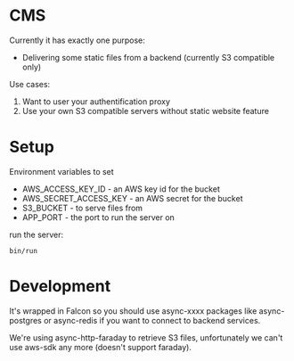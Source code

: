 # CMS

Currently it has exactly one purpose:
 * Delivering some static files from a backend (currently S3 compatible only)

Use cases:

1. Want to user your authentification proxy
2. Use your own S3 compatible servers without static website feature

# Setup

Environment variables to set
 * AWS_ACCESS_KEY_ID - an AWS key id for the bucket
 * AWS_SECRET_ACCESS_KEY - an AWS secret for the bucket 
 * S3_BUCKET - to serve files from
 * APP_PORT - the port to run the server on
 
run the server:

```bin/run```



# Development

It's wrapped in Falcon so you should use async-xxxx packages like
async-postgres or async-redis if you want to connect to backend services.

We're using async-http-faraday to retrieve S3 files, unfortunately we can't
use aws-sdk any more (doesn't support faraday).





 

